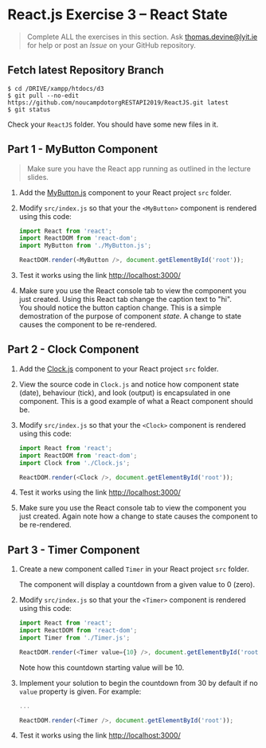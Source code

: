 # React.js Exercise 3 – React State

> Complete ALL the exercises in this section. Ask thomas.devine@lyit.ie for help or post an *Issue* on your GitHub repository.

## Fetch latest Repository Branch

```
$ cd /DRIVE/xampp/htdocs/d3
$ git pull --no-edit https://github.com/noucampdotorgRESTAPI2019/ReactJS.git latest
$ git status

```

Check your `ReactJS` folder. You should have some new files in it.


## Part 1 - MyButton Component

> Make sure you have the React app running as outlined in the lecture slides.
	
1.	Add the [MyButton.js](/MyButton.js) component to your React project `src` folder.  

1.  Modify ``src/index.js`` so that your the `<MyButton>` component is rendered using this code:

	```javascript
	import React from 'react';
	import ReactDOM from 'react-dom';
	import MyButton from './MyButton.js';

	ReactDOM.render(<MyButton />, document.getElementById('root'));
	```

1.	Test it works using the link [http://localhost:3000/](http://localhost:3000/)

1.	Make sure you use the React console tab to view the component you just created.  Using this React tab change the caption text to "hi".  
    You should notice the button caption change.  This is a simple demostration of the purpose of component _state_.  A change to state causes the component to be re-rendered.


## Part 2 - Clock Component
	
1.	Add the [Clock.js](/Clock.js) component to your React project `src` folder.  

1.  View the source code in `Clock.js` and notice how component state (date), behaviour (tick), and look (output) is encapsulated in one component.
    This is a good example of what a React component should be.

1.  Modify ``src/index.js`` so that your the `<Clock>` component is rendered using this code:

	```javascript
	import React from 'react';
	import ReactDOM from 'react-dom';
	import Clock from './Clock.js';

	ReactDOM.render(<Clock />, document.getElementById('root'));
	```

1.	Test it works using the link [http://localhost:3000/](http://localhost:3000/)

1.	Make sure you use the React console tab to view the component you just created.  Again note how a change to state causes the component to be re-rendered.


## Part 3 - Timer Component
	
1.	Create a new component called `Timer` in your React project `src` folder.  

    The component will display a countdown from a given value to 0 (zero).

1.  Modify ``src/index.js`` so that your the `<Timer>` component is rendered using this code:

	```javascript
	import React from 'react';
	import ReactDOM from 'react-dom';
	import Timer from './Timer.js';

	ReactDOM.render(<Timer value={10} />, document.getElementById('root'));
	```

    Note how this countdown starting value will be 10.

1.  Implement your solution to begin the countdown from 30 by default if no `value` property is given.  For example:

    ```javascript
    ...

    ReactDOM.render(<Timer />, document.getElementById('root'));
    ```

1.	Test it works using the link [http://localhost:3000/](http://localhost:3000/)

